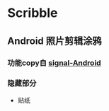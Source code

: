 # Scribble
## Android 照片剪辑涂鸦
### 功能copy自 [signal-Android](https://github.com/signalapp/Signal-Android)
### 隐藏部分
- 贴纸